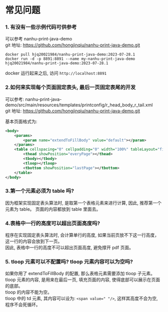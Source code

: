 # 常见问题

### 1. 有没有一些示例代码可供参考
可以参考 nanhu-print-java-demo<br>
git 地址: https://github.com/hongjinqiu/nanhu-print-java-demo.git

```
docker pull hjq20021984/nanhu-print-java-demo:2023-07-28.1
docker run -d -p 8891:8891 --name my-nanhu-print-java-demo hjq20021984/nanhu-print-java-demo:2023-07-28.1
```

docker 运行起来之后, 访问 `http://localhost:8891`

### 2.如何来实现每个页面固定表头, 最后一页固定表尾的开发

可以参考: nanhu-print-java-demo/src/main/resources/templates/printconfig/r_head_body_r_tail.xml<br>
git 地址: https://github.com/hongjinqiu/nanhu-print-java-demo.git

基本页面格式为:

```xml
<body>
    <params>
        <param name="extendToFillBody" value="default"></param>
    </params>
    <table cellspacing="0" cellpadding="0" width="100%" tableLayout="fixed">
        <thead showPosition="everyPage"></thead>
        <tbody></tbody>
        <tloop></tloop>
        <tbottom showPosition="lastPage"></tbottom>
    </table>
</body>
```

### 3.第一个元素必须为 table 吗?

因为框架实现固定表头算法时, 是取第一个表格元素来进行计算, 因此, 推荐第一个元素为 table。
页面的内容都放到 table 里面去。

### 4.表格中一行的高度可以超出页面高度吗?

程序在实现固定表头算法时, 会计算单行的高度, 如果当前页放不下这一行高度，这一行的内容会放到下一页。<br>
因此, 表格中一行的高度不可以超出页面高度, 避免撑开 pdf 页面。

### 5. tloop 元素可以不配置吗? tloop 元素内容可以为空吗?
如果你用了 extendToFillBody 的配置, 那么表格元素需要添加 tloop 子元素。<br>
tloop 元素的内容, 是用来在最后一页, 填充页面的内容, 使得底部可以展示在页面的底部。<br>
tloop 的内容不能为空。<br>
tloop 中的 td 元素, 其内容可以设为: `<span value=" "/>`, 这样其高度不会为空, 程序不会死循环。

